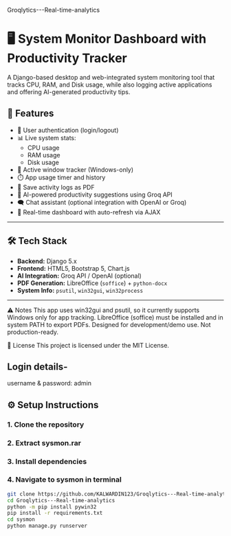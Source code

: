 Groqlytics---Real-time-analytics

# 🖥️ System Monitor Dashboard with Productivity Tracker

A Django-based desktop and web-integrated system monitoring tool that tracks CPU, RAM, and Disk usage, while also logging active applications and offering AI-generated productivity tips.

## 🚀 Features

- 🔐 User authentication (login/logout)
- 📊 Live system stats:
  - CPU usage
  - RAM usage
  - Disk usage
- 📌 Active window tracker (Windows-only)
- ⏱️ App usage timer and history
- 📃 Save activity logs as PDF
- 🧠 AI-powered productivity suggestions using Groq API
- 🗨️ Chat assistant (optional integration with OpenAI or Groq)
- 🧪 Real-time dashboard with auto-refresh via AJAX

---

## 🛠️ Tech Stack

- **Backend:** Django 5.x
- **Frontend:** HTML5, Bootstrap 5, Chart.js
- **AI Integration:** Groq API / OpenAI (optional)
- **PDF Generation:** LibreOffice (`soffice`) + `python-docx`
- **System Info:** `psutil`, `win32gui`, `win32process`

---

⚠️ Notes
This app uses win32gui and psutil, so it currently supports Windows only for app tracking.
LibreOffice (soffice) must be installed and in system PATH to export PDFs.
Designed for development/demo use. Not production-ready.

📝 License
This project is licensed under the MIT License.

## Login details-
username & password: admin

## ⚙️ Setup Instructions

### 1. Clone the repository
### 2. Extract sysmon.rar
### 3. Install dependencies
### 4. Navigate to sysmon in terminal
```bash
git clone https://github.com/KALWARDIN123/Groqlytics---Real-time-analytics
cd Groqlytics---Real-time-analytics
python -m pip install pywin32 
pip install -r requirements.txt
cd sysmon
python manage.py runserver



